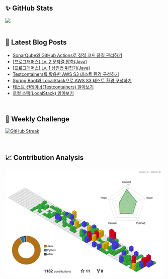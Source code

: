 ## ✨ GitHub Stats
<div>
	<img src="https://github-readme-stats.vercel.app/api?username=rowing0328&count_private=true"/>
</div>

<br/>

<!-- START_CUSTOM_SECTION -->
## 📕 Latest Blog Posts

- [SonarQube와 GitHub Actions로 정적 코드 품질 관리하기](https://dev-rowing.tistory.com/40)
- [[프로그래머스] Lv. 2 문자열 압축(Java)](https://dev-rowing.tistory.com/39)
- [[프로그래머스] Lv. 1 삼진법 뒤집기(Java)](https://dev-rowing.tistory.com/38)
- [Testcontainers를 활용한 AWS S3 테스트 환경 구성하기](https://dev-rowing.tistory.com/37)
- [Spring Boot와 LocalStack으로 AWS S3 테스트 환경 구성하기](https://dev-rowing.tistory.com/36)
- [테스트 컨테이너(Testcontainers) 알아보기](https://dev-rowing.tistory.com/35)
- [로컬 스택(LocalStack) 알아보기](https://dev-rowing.tistory.com/34)

<!-- END_CUSTOM_SECTION -->

<br/>

## 🏃 Weekly Challenge
[![GitHub Streak](https://streak-stats.demolab.com?user=rowing0328&theme=dark&mode=weekly)](https://git.io/streak-stats)

<br/>

## 📈 Contribution Analysis
![gitblock version](profile-3d-contrib/profile-gitblock.svg)
